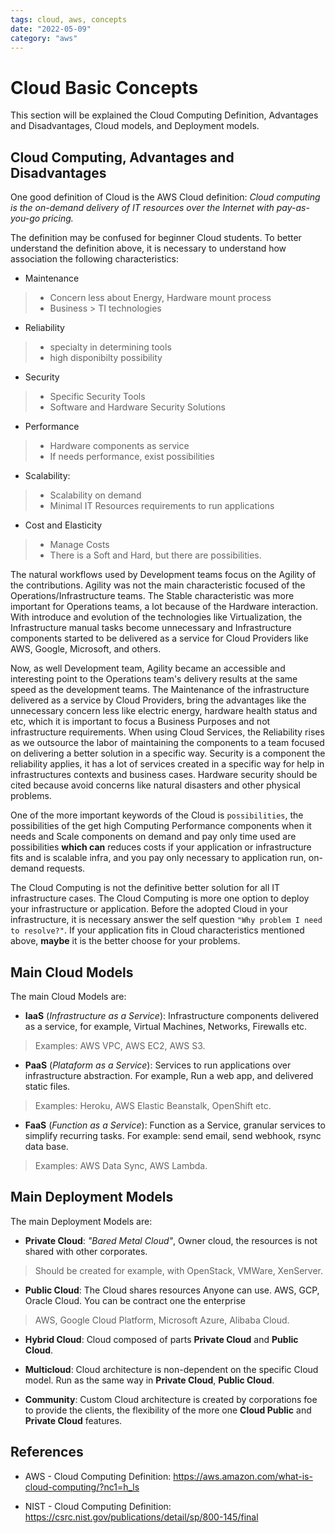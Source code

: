 ```yaml
---
tags: cloud, aws, concepts
date: "2022-05-09"
category: "aws"
---
```


# Cloud Basic Concepts

This section will be explained the Cloud Computing Definition, Advantages and Disadvantages, Cloud models, and Deployment models.

## Cloud Computing, Advantages and Disadvantages

One good definition of Cloud is the AWS Cloud definition: _Cloud computing is the on-demand delivery of IT resources over the Internet with pay-as-you-go pricing._

The definition may be confused for beginner Cloud students. To better understand the definition above, it is necessary to understand how association the following characteristics:

- Maintenance
> - Concern less about Energy, Hardware mount process
> - Business > TI technologies 

- Reliability
> - specialty in determining tools
> - high disponibilty possibility

- Security 
> - Specific Security Tools
> - Software and Hardware Security Solutions

- Performance
> - Hardware components as service 
> - If needs performance, exist possibilities

- Scalability:
> - Scalability on demand
> - Minimal IT Resources requirements to run applications

- Cost and Elasticity
> - Manage Costs
> - There is a Soft and Hard, but there are possibilities.

The natural workflows used by Development teams focus on the Agility of the contributions. Agility was not the main characteristic focused of the Operations/Infrastructure teams. The Stable characteristic was more important for Operations teams, a lot because of the Hardware interaction. With introduce and evolution of the technologies like Virtualization, the Infrastructure manual tasks become unnecessary and Infrastructure components started to be delivered as a service for Cloud Providers like AWS, Google, Microsoft, and others. 

Now, as well Development team, Agility became an accessible and interesting point to the Operations team's delivery results at the same speed as the development teams. The Maintenance of the infrastructure delivered as a service by Cloud Providers, bring the advantages like the unnecessary concern less like electric energy, hardware health status and etc, which it is important to focus a Business Purposes and not infrastructure requirements. When using Cloud Services, the Reliability rises as we outsource the labor of maintaining the components to a team focused on delivering a better solution in a specific way. Security is a component the reliability applies, it has a lot of services created in a specific way for help in infrastructures contexts and business cases. Hardware security should be cited because avoid concerns like natural disasters and other physical problems. 

One of the more important keywords of the Cloud is `possibilities`, the possibilities of the get high Computing Performance components when it needs and Scale components on demand and pay only time used are possibilities **which can** reduces costs if your application or infrastructure fits and is scalable infra, and you pay only necessary to application run, on-demand requests.

The Cloud Computing is not the definitive better solution for all IT infrastructure cases. The Cloud Computing is more one option to deploy your infrastructure or application. Before the adopted Cloud in your infrastructure, it is necessary answer the self question `"Why problem I need to resolve?"`. If your application fits in Cloud characteristics mentioned above, **maybe** it is the better choose for your problems.

## Main Cloud Models

The main Cloud Models are:

- __IaaS__ (_Infrastructure as a Service_): Infrastructure components delivered as a service, for example, Virtual Machines, Networks, Firewalls etc.
> Examples: AWS VPC, AWS EC2, AWS S3.

- __PaaS__ (_Plataform as a Service_): Services to run applications over infrastructure abstraction. For example, Run a web app, and delivered static files.
> Examples: Heroku, AWS Elastic Beanstalk, OpenShift etc.

- __FaaS__ (_Function as a Service_): Function as a Service, granular services to simplify recurring tasks. For example: send email, send webhook, rsync data base.
> Examples: AWS Data Sync, AWS Lambda.

## Main Deployment Models

The main Deployment Models are:

- __Private Cloud__: _"Bared Metal Cloud"_, Owner cloud, the resources is not shared with other corporates. 
> Should be created for example, with OpenStack, VMWare, XenServer. 

- __Public Cloud__: The Cloud shares resources Anyone can use. AWS, GCP, Oracle Cloud. You can be contract one the enterprise 
> AWS, Google Cloud Platform, Microsoft Azure, Alibaba Cloud.

- __Hybrid Cloud__: Cloud composed of parts __Private Cloud__ and __Public Cloud__.

- __Multicloud__: Cloud architecture is non-dependent on the specific Cloud model. Run as the same way in __Private Cloud__, __Public Cloud__.

- __Community__: Custom Cloud architecture is created by corporations foe to provide the clients, the flexibility of the more one __Cloud Public__ and __Private Cloud__ features. 

## References

- AWS - Cloud Computing Definition: <https://aws.amazon.com/what-is-cloud-computing/?nc1=h_ls>

- NIST - Cloud Computing Definition: <https://csrc.nist.gov/publications/detail/sp/800-145/final>
